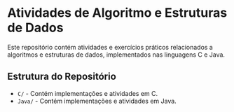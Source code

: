 # Atividades de Algoritmo e Estruturas de Dados

Este repositório contém atividades e exercícios práticos relacionados a algoritmos e estruturas de dados, implementados nas linguagens C e Java.

## Estrutura do Repositório

- `C/` - Contém implementações e atividades em C.
- `Java/` - Contém implementações e atividades em Java.

